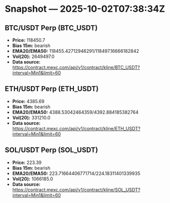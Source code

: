 # Snapshot — 2025-10-02T07:38:34Z

## BTC/USDT Perp (BTC_USDT)
- **Price:** 118450.7
- **Bias 15m:** bearish
- **EMA20/EMA50:** 118455.42712946291/118497.16666182842
- **Vol(20):** 2649497.0
- **Data source:** https://contract.mexc.com/api/v1/contract/kline/BTC_USDT?interval=Min1&limit=60

## ETH/USDT Perp (ETH_USDT)
- **Price:** 4385.69
- **Bias 15m:** bearish
- **EMA20/EMA50:** 4388.53042464359/4392.884185382764
- **Vol(20):** 331210.0
- **Data source:** https://contract.mexc.com/api/v1/contract/kline/ETH_USDT?interval=Min1&limit=60

## SOL/USDT Perp (SOL_USDT)
- **Price:** 223.39
- **Bias 15m:** bearish
- **EMA20/EMA50:** 223.71664406771714/224.18311401339935
- **Vol(20):** 1066185.0
- **Data source:** https://contract.mexc.com/api/v1/contract/kline/SOL_USDT?interval=Min1&limit=60
